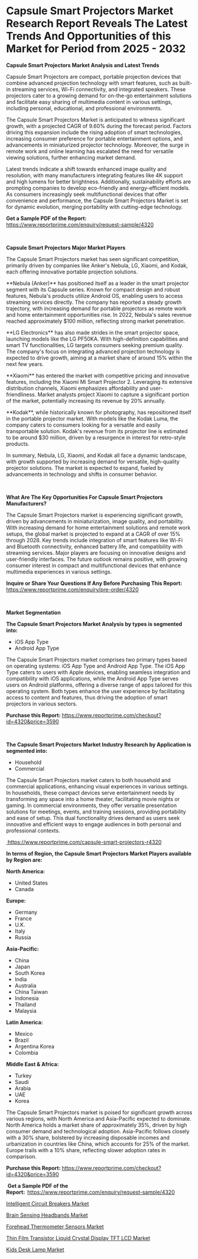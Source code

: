 <p><h1>Capsule Smart Projectors Market Research Report Reveals The Latest Trends And Opportunities of this Market for Period from 2025 - 2032</h1></p><p><strong>Capsule Smart Projectors Market Analysis and Latest Trends</strong></p>
<p><p>Capsule Smart Projectors are compact, portable projection devices that combine advanced projection technology with smart features, such as built-in streaming services, Wi-Fi connectivity, and integrated speakers. These projectors cater to a growing demand for on-the-go entertainment solutions and facilitate easy sharing of multimedia content in various settings, including personal, educational, and professional environments.</p><p>The Capsule Smart Projectors Market is anticipated to witness significant growth, with a projected CAGR of 9.60% during the forecast period. Factors driving this expansion include the rising adoption of smart technologies, increasing consumer preference for portable entertainment options, and advancements in miniaturized projector technology. Moreover, the surge in remote work and online learning has escalated the need for versatile viewing solutions, further enhancing market demand.</p><p>Latest trends indicate a shift towards enhanced image quality and resolution, with many manufacturers integrating features like 4K support and high lumens for better brightness. Additionally, sustainability efforts are prompting companies to develop eco-friendly and energy-efficient models. As consumers increasingly seek multifunctional devices that offer convenience and performance, the Capsule Smart Projectors Market is set for dynamic evolution, merging portability with cutting-edge technology.</p></p>
<p><strong>Get a Sample PDF of the Report:&nbsp;</strong> <a href="https://www.reportprime.com/enquiry/request-sample/4320?utm_campaign=2876&utm_medium=2&utm_source=Github&utm_content=ia&utm_term=19032025&utm_id=capsule-smart-projectors">https://www.reportprime.com/enquiry/request-sample/4320</a></p>
<p>&nbsp;</p>
<p><strong>Capsule Smart Projectors Major Market Players</strong></p>
<p><p>The Capsule Smart Projectors market has seen significant competition, primarily driven by companies like Anker's Nebula, LG, Xiaomi, and Kodak, each offering innovative portable projection solutions. </p><p>**Nebula (Anker)** has positioned itself as a leader in the smart projector segment with its Capsule series. Known for compact design and robust features, Nebula's products utilize Android OS, enabling users to access streaming services directly. The company has reported a steady growth trajectory, with increasing demand for portable projectors as remote work and home entertainment opportunities rise. In 2022, Nebula's sales revenue reached approximately $100 million, reflecting strong market penetration.</p><p>**LG Electronics** has also made strides in the smart projector space, launching models like the LG PF50KA. With high-definition capabilities and smart TV functionalities, LG targets consumers seeking premium quality. The company's focus on integrating advanced projection technology is expected to drive growth, aiming at a market share of around 15% within the next few years.</p><p>**Xiaomi** has entered the market with competitive pricing and innovative features, including the Xiaomi Mi Smart Projector 2. Leveraging its extensive distribution channels, Xiaomi emphasizes affordability and user-friendliness. Market analysts project Xiaomi to capture a significant portion of the market, potentially increasing its revenue by 20% annually.</p><p>**Kodak**, while historically known for photography, has repositioned itself in the portable projector market. With models like the Kodak Luma, the company caters to consumers looking for a versatile and easily transportable solution. Kodak's revenue from its projector line is estimated to be around $30 million, driven by a resurgence in interest for retro-style products.</p><p>In summary, Nebula, LG, Xiaomi, and Kodak all face a dynamic landscape, with growth supported by increasing demand for versatile, high-quality projector solutions. The market is expected to expand, fueled by advancements in technology and shifts in consumer behavior.</p></p>
<p>&nbsp;</p>
<p><strong>What Are The Key Opportunities For Capsule Smart Projectors Manufacturers?</strong></p>
<p><p>The Capsule Smart Projectors market is experiencing significant growth, driven by advancements in miniaturization, image quality, and portability. With increasing demand for home entertainment solutions and remote work setups, the global market is projected to expand at a CAGR of over 15% through 2028. Key trends include integration of smart features like Wi-Fi and Bluetooth connectivity, enhanced battery life, and compatibility with streaming services. Major players are focusing on innovative designs and user-friendly interfaces. The future outlook remains positive, with growing consumer interest in compact and multifunctional devices that enhance multimedia experiences in various settings.</p></p>
<p><strong>Inquire or Share Your Questions If Any Before Purchasing This Report:</strong> <a href="https://www.reportprime.com/enquiry/pre-order/4320?utm_campaign=2876&utm_medium=2&utm_source=Github&utm_content=ia&utm_term=19032025&utm_id=capsule-smart-projectors">https://www.reportprime.com/enquiry/pre-order/4320</a></p>
<p>&nbsp;</p>
<p><strong>Market Segmentation</strong></p>
<p><strong>The Capsule Smart Projectors Market Analysis by types is segmented into:</strong></p>
<p><ul><li>iOS App Type</li><li>Android App Type</li></ul></p>
<p><p>The Capsule Smart Projectors market comprises two primary types based on operating systems: iOS App Type and Android App Type. The iOS App Type caters to users with Apple devices, enabling seamless integration and compatibility with iOS applications, while the Android App Type serves users on Android platforms, offering a diverse range of apps tailored for this operating system. Both types enhance the user experience by facilitating access to content and features, thus driving the adoption of smart projectors in various sectors.</p></p>
<p><strong>Purchase this Report:&nbsp;</strong><a href="https://www.reportprime.com/checkout?id=4320&price=3590&utm_campaign=2876&utm_medium=2&utm_source=Github&utm_content=ia&utm_term=19032025&utm_id=capsule-smart-projectors">https://www.reportprime.com/checkout?id=4320&price=3590</a></p>
<p>&nbsp;</p>
<p><strong>The Capsule Smart Projectors Market Industry Research by Application is segmented into:</strong></p>
<p><ul><li>Household</li><li>Commercial</li></ul></p>
<p><p>The Capsule Smart Projectors market caters to both household and commercial applications, enhancing visual experiences in various settings. In households, these compact devices serve entertainment needs by transforming any space into a home theater, facilitating movie nights or gaming. In commercial environments, they offer versatile presentation solutions for meetings, events, and training sessions, providing portability and ease of setup. This dual functionality drives demand as users seek innovative and efficient ways to engage audiences in both personal and professional contexts.</p></p>
<p><a href="https://www.reportprime.com/capsule-smart-projectors-r4320?utm_campaign=2876&utm_medium=2&utm_source=Github&utm_content=ia&utm_term=19032025&utm_id=capsule-smart-projectors">&nbsp;https://www.reportprime.com/capsule-smart-projectors-r4320</a></p>
<p><strong>In terms of Region, the Capsule Smart Projectors Market Players available by Region are:</strong></p>
<p>
    <p> <strong> North America: </strong>
        <ul>
            <li>United States</li>
            <li>Canada</li>
        </ul>
        </p> 
    <p> <strong> Europe: </strong>
        <ul>
            <li>Germany</li>
            <li>France</li>
            <li>U.K.</li>
            <li>Italy</li>
            <li>Russia</li>
        </ul>
        </p> 
    <p> <strong> Asia-Pacific: </strong>
        <ul>
            <li>China</li>
            <li>Japan</li>
            <li>South Korea</li>
            <li>India</li>
            <li>Australia</li>
            <li>China Taiwan</li>
            <li>Indonesia</li>
            <li>Thailand</li>
            <li>Malaysia</li>
        </ul>
        </p> 
    <p> <strong> Latin America: </strong>
        <ul>
            <li>Mexico</li>
            <li>Brazil</li>
            <li>Argentina Korea</li>
            <li>Colombia</li>
        </ul>
        </p> 
    <p> <strong> Middle East & Africa: </strong>
        <ul>
            <li>Turkey</li>
            <li>Saudi</li>
            <li>Arabia</li>
            <li>UAE</li>
            <li>Korea</li>
        </ul>
    </p>
    </p>
<p><p>The Capsule Smart Projectors market is poised for significant growth across various regions, with North America and Asia-Pacific expected to dominate. North America holds a market share of approximately 35%, driven by high consumer demand and technological adoption. Asia-Pacific follows closely with a 30% share, bolstered by increasing disposable incomes and urbanization in countries like China, which accounts for 25% of the market. Europe trails with a 10% share, reflecting slower adoption rates in comparison.</p></p>
<p><strong>Purchase this Report: </strong><a href="https://www.reportprime.com/checkout?id=4320&price=3590&utm_campaign=2876&utm_medium=2&utm_source=Github&utm_content=ia&utm_term=19032025&utm_id=capsule-smart-projectors">https://www.reportprime.com/checkout?id=4320&price=3590</a></p>
<p>&nbsp;<strong>Get a Sample PDF of the Report:&nbsp;&nbsp;</strong><a href="https://www.reportprime.com/enquiry/request-sample/4320?utm_campaign=2876&utm_medium=2&utm_source=Github&utm_content=ia&utm_term=19032025&utm_id=capsule-smart-projectors">https://www.reportprime.com/enquiry/request-sample/4320</a></p>
<p><strong></strong></p>
<p><p><a href="https://github.com/waackheidtn5/Market-Research-Report-List-1/blob/main/intelligent-circuit-breakers-market.md?utm_campaign=2876&utm_medium=2&utm_source=Github&utm_content=ia&utm_term=19032025&utm_id=capsule-smart-projectors">Intelligent Circuit Breakers Market</a></p><p><a href="https://github.com/melascalbirp/Market-Research-Report-List-1/blob/main/brain-sensing-headbands-market.md?utm_campaign=2876&utm_medium=2&utm_source=Github&utm_content=ia&utm_term=19032025&utm_id=capsule-smart-projectors">Brain Sensing Headbands Market</a></p><p><a href="https://github.com/lazregaartun/Market-Research-Report-List-1/blob/main/forehead-thermometer-sensors-market.md?utm_campaign=2876&utm_medium=2&utm_source=Github&utm_content=ia&utm_term=19032025&utm_id=capsule-smart-projectors">Forehead Thermometer Sensors Market</a></p><p><a href="https://github.com/laroybarrize/Market-Research-Report-List-1/blob/main/thin-film-transistor-liquid-crystal-display-tft-lcd-market.md?utm_campaign=2876&utm_medium=2&utm_source=Github&utm_content=ia&utm_term=19032025&utm_id=capsule-smart-projectors">Thin Film Transistor Liquid Crystal Display TFT LCD Market</a></p><p><a href="https://github.com/jolashta/Market-Research-Report-List-1/blob/main/kids-desk-lamp-market.md?utm_campaign=2876&utm_medium=2&utm_source=Github&utm_content=ia&utm_term=19032025&utm_id=capsule-smart-projectors">Kids Desk Lamp Market</a></p></p>